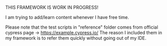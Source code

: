 THIS FRAMEWORK IS WORK IN PROGRESS!

I am trying to add/learn content whenever I have free time.

Please note that the test scripts in "reference" folder comes from official cypress page -> https://example.cypress.io/
The reason I included them in my framework is to refer them quickly without going out of my IDE.